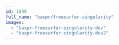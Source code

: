 ```yaml
---
id: 1896
full_name: "baxpr/freesurfer-singularity"
images: 
  - "baxpr-freesurfer-singularity-dev"
  - "baxpr-freesurfer-singularity-dev2"
---
```

